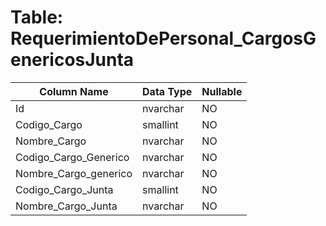 # Table: RequerimientoDePersonal_CargosGenericosJunta

| Column Name | Data Type | Nullable |
|-------------|-----------|----------|
| Id | nvarchar | NO |
| Codigo_Cargo | smallint | NO |
| Nombre_Cargo | nvarchar | NO |
| Codigo_Cargo_Generico | nvarchar | NO |
| Nombre_Cargo_generico | nvarchar | NO |
| Codigo_Cargo_Junta | smallint | NO |
| Nombre_Cargo_Junta | nvarchar | NO |
